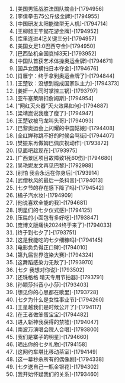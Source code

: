 
1. [美国男篮战胜法国队摘金]-[1794956]
1. [李倩拳击75公斤级金牌]-[1794955]
1. [中国研发太阳能微型无人机]-[1794714]
1. [王柳懿王芊懿花游金牌]-[1794952]
1. [库里连进4记关键三分]-[1794957]
1. [美国女足1:0巴西夺金]-[1794950]
1. [巴西坠机全国哀悼3天]-[1793952]
1. [中国队首获艺术体操奥运金牌]-[1794671]
1. [国乒女团横扫日本夺金]-[1794676]
1. [肖雁宁：终于拿到奥运金牌了]-[1794844]
1. [王楚钦：没想到能成国家队主力]-[1794373]
1. [姜妍一人同时掌控三锅]-[1793797]
1. [亚布塞莱隔扣詹姆斯]-[1794954]
1. [“网红灭火器”灭火效果如何]-[1794887]
1. [梁靖崑说我瘦了瘦了]-[1794947]
1. [王楚钦被马龙叫头哥]-[1794093]
1. [巴黎奥运会上闪耀的中国姑娘]-[1794408]
1. [全红婵称跳不好的时候会骂街]-[1794407]
1. [樊振东再做姆巴佩庆祝动作]-[1793872]
1. [见面吧趁现在]-[1793975]
1. [广西景区项目故障致1死60伤]-[1794680]
1. [吴艳妮发文再见巴黎]-[1792988]
1. [别怕 我会永远在你身后]-[1793914]
1. [武僧秋风的最后一条抖音]-[1794013]
1. [七夕节的存在感下降了吗]-[1794542]
1. [橘子汽水妆]-[1794909]
1. [他说喜欢全能的我]-[1794681]
1. [明星们的七夕仪式感]-[1794125]
1. [压扁的小面包有多好吃]-[1793847]
1. [庞博文版痛快2024终于来了]-[1794033]
1. [终于到七夕了]-[1793751]
1. [这是我能吃的七夕细糠吗]-[1794145]
1. [电影负负得正口碑]-[1794010]
1. [第九届世界渲染大赛]-[1794324]
1. [这舞蹈感染力无敌了]-[1793970]
1. [七夕 我想对你说]-[1793502]
1. [还珠格格 晴天专用节拍器]-[1793791]
1. [孙颖莎抖音小小莎]-[1793403]
1. [想见你的心思都在歌里]-[1793728]
1. [七夕为什么是女性事业节]-[1794260]
1. [王星越我们是时候公开了]-[1794117]
1. [在王者做笨蛋宝宝]-[1794482]
1. [进入斩神我获得的禁墟]-[1794047]
1. [南波万演唱会院人合唱]-[1793800]
1. [我们是寨子的明星]-[1794660]
1. [晒出你的七夕礼物]-[1794158]
1. [这网约车堪比移动茶室]-[1794149]
1. [这一幕秒杀所有的偶像剧]-[1794338]
1. [七夕送自己一瓶金银花]-[1794302]
1. [我开始怀疑我们的关系]-[1793460]